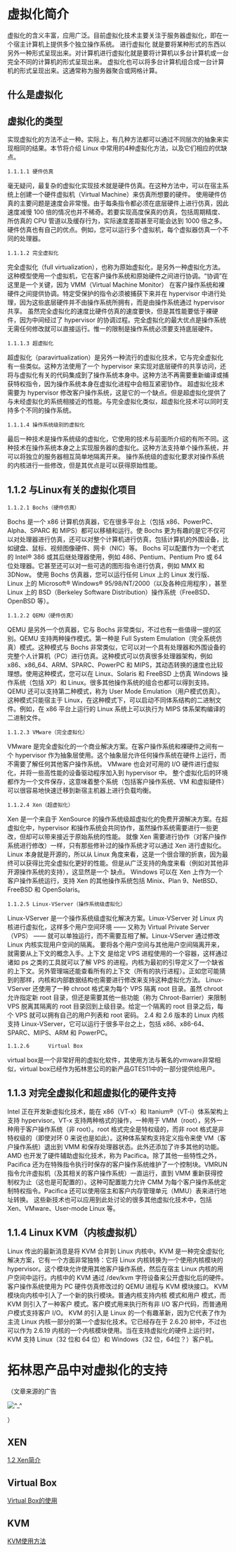 ---
---

# 虚拟化简介

虚拟化的含义丰富，应用广泛。目前虚拟化技术主要关注于服务器虚拟化，即在一个宿主计算机上提供多个独立操作系统。 进行虚拟化 就是要将某种形式的东西以另外一种形式呈现出来。对计算机进行虚拟化就是要将计算机以多台计算机或一台完全不同的计算机的形式呈现出来。 虚拟化也可以将多台计算机组合成一台计算机的形式呈现出来。这通常称为服务器聚合或网格计算。 

## 什么是虚拟化

## 虚拟化的类型

实现虚拟化的方法不止一种。实际上，有几种方法都可以通过不同层次的抽象来实现相同的结果。本节将介绍 Linux 中常用的4种虚拟化方法，以及它们相应的优缺点。 

    
    
    1.1.1.1 硬件仿真

毫无疑问，最复杂的虚拟化实现技术就是硬件仿真。在这种方法中，可以在宿主系统上创建一个硬件虚拟机（Virtual Machine）来仿真所想要的硬件。 使用硬件仿真的主要问题是速度会非常慢。由于每条指令都必须在底层硬件上进行仿真，因此速度减慢 100 倍的情况也并不稀奇。若要实现高度保真的仿真，包括周期精度、所仿真的 CPU 管道以及缓存行为，实际速度差距甚至可能会达到 1000 倍之多。 硬件仿真也有自己的优点。例如，您可以运行多个虚拟机，每个虚拟器仿真一个不同的处理器。 

    
    
    1.1.1.2	完全虚拟化

完全虚拟化（full virtualization），也称为原始虚拟化，是另外一种虚拟化方法。这种模型使用一个虚拟机，它在客户操作系统和原始硬件之间进行协调。“协调”在这里是一个关键，因为 VMM（Virtual Machine Monitor） 在客户操作系统和裸硬件之间提供协调。特定受保护的指令必须被捕获下来并在 hypervisor 中进行处理，因为这些底层硬件并不由操作系统所拥有，而是由操作系统通过 hypervisor 共享。 虽然完全虚拟化的速度比硬件仿真的速度要快，但是其性能要低于裸硬件，因为中间经过了 hypervisor 的协调过程。完全虚拟化的最大优点是操作系统无需任何修改就可以直接运行。惟一的限制是操作系统必须要支持底层硬件。 

    
    
    1.1.1.3	超虚拟化

超虚拟化（paravirtualization）是另外一种流行的虚拟化技术，它与完全虚拟化有一些类似。这种方法使用了一个 hypervisor 来实现对底层硬件的共享访问，还将与虚拟化有关的代码集成到了操作系统本身中。这种方法不再需要重新编译或捕获特权指令，因为操作系统本身在虚拟化进程中会相互紧密协作。 超虚拟化技术需要为 hypervisor 修改客户操作系统，这是它的一个缺点。但是超虚拟化提供了与未经虚拟化的系统相接近的性能。与完全虚拟化类似，超虚拟化技术可以同时支持多个不同的操作系统。 

    
    
    1.1.1.4	操作系统级别的虚拟化

最后一种技术是操作系统级的虚拟化，它使用的技术与前面所介绍的有所不同。这种技术在操作系统本身之上实现服务器的虚拟化。这种方法支持单个操作系统，并可以将独立的服务器相互简单地隔离开来。 操作系统级的虚拟化要求对操作系统的内核进行一些修改，但是其优点是可以获得原始性能。 

## 1.1.2 与Linux有关的虚拟化项目

    
    
    1.1.2.1	Bochs（硬件仿真）

Bochs 是一个 x86 计算机仿真器，它在很多平台上（包括 x86、PowerPC、Alpha、SPARC 和 MIPS）都可以移植和运行。使 Bochs 更为有趣的是它不仅可以对处理器进行仿真，还可以对整个计算机进行仿真，包括计算机的外围设备，比如键盘、鼠标、视频图像硬件、网卡（NIC）等。 Bochs 可以配置作为一个老式的 Intel® 386 或其后继处理器使用，例如 486、Pentium、Pentium Pro 或 64 位处理器。它甚至还可以对一些可选的图形指令进行仿真，例如 MMX 和 3DNow。 使用 Bochs 仿真器，您可以运行任何 Linux 上的 Linux 发行版、Linux 上的 Microsoft® Windows® 95/98/NT/2000（以及各种应用程序），甚至 Linux 上的 BSD（Berkeley Software Distribution）操作系统（FreeBSD、OpenBSD 等）。 

    
    
    1.1.2.2	QEMU（硬件仿真）

QEMU 是另外一个仿真器，它与 Bochs 非常类似，不过也有一些值得一提的区别。QEMU 支持两种操作模式。第一种是 Full System Emulation（完全系统仿真）模式。这种模式与 Bochs 非常类似，它可以对一个具有处理器和外围设备的完整个人计算机（PC）进行仿真。这种模式可以仿真很多处理器架构，例如 x86、x86_64、ARM、SPARC、PowerPC 和 MIPS，其动态转换的速度也比较理想。使用这种模式，您可以在 Linux、Solaris 和 FreeBSD 上仿真 Windows 操作系统（包括 XP）和 Linux。很多其他操作系统的组合也都可以得到支持。 QEMU 还可以支持第二种模式，称为 User Mode Emulation（用户模式仿真）。这种模式只能宿主于 Linux，在这种模式下，可以启动不同体系结构的二进制文件。例如，在 x86 平台上运行的 Linux 系统上可以执行为 MIPS 体系架构编译的二进制文件。 

    
    
    1.1.2.3	VMware（完全虚拟化）

VMware 是完全虚拟化的一个商业解决方案。在客户操作系统和裸硬件之间有一个 hypervisor 作为抽象层使用。这个抽象层允许任何操作系统在硬件上运行，而不需要了解任何其他客户操作系统。 VMware 也会对可用的 I/O 硬件进行虚拟化，并将一些高性能的设备驱动程序加入到 hypervisor 中。 整个虚拟化后的环境都作为一个文件保存，这意味着整个系统（包括客户操作系统、VM 和虚拟硬件）可以很容易地快速迁移到新宿主机器上进行负载均衡。 

    
    
    1.1.2.4	Xen（超虚拟化）

Xen 是一个来自于 XenSource 的操作系统级超虚拟化的免费开源解决方案。在超虚拟化中，hypervisor 和操作系统会共同协作，虽然操作系统需要进行一些更改，但却可以带来接近于原始系统的性能。 就像 Xen 需要进行协作（对客户操作系统进行修改）一样，只有那些修补过的操作系统才可以通过 Xen 进行虚拟化。Linux 本身就是开源的，所以从 Linux 角度来看，这是一个很合理的折衷，因为最终可以获得比完全虚拟化更好的性能。但是从广泛支持的角度来看（例如对其他非开源操作系统的支持），这显然是一个 缺点。 Windows 可以在 Xen 上作为一个客户操作系统运行，支持 Xen 的其他操作系统包括 Minix、Plan 9、NetBSD、FreeBSD 和 OpenSolaris。 

    
    
    1.1.2.5	Linux-VServer（操作系统级虚拟化）

Linux-VServer 是一个操作系统级虚拟化解决方案。Linux-VServer 对 Linux 内核进行虚拟化，这样多个用户空间环境 —— 又称为 Virtual Private Server（VPS） —— 就可以单独运行，而不需要互相了解。Linux-VServer 通过修改 Linux 内核实现用户空间的隔离。 要将各个用户空间与其他用户空间隔离开来，就需要从上下文的概念入手。上下文 是给定 VPS 进程使用的一个容器，这样通过诸如 ps 之类的工具就可以了解 VPS 的进程。内核为最初的引导定义了一个缺省的上下文。另外管理端还能查看所有的上下文（所有的执行进程）。正如您可能猜到的那样，内核和内部数据结构也需要进行修改来支持这种虚拟化方法。 Linux-VServer 还使用了一种 chroot 格式来为每个 VPS 隔离 root 目录。虽然 chroot 允许指定新 root 目录，但还是需要其他一些功能（称为 Chroot-Barrier）来限制 VPS 脱离其隔离的 root 目录回到上级目录。给定一个隔离的 root 目录之后，每个 VPS 就可以拥有自己的用户列表和 root 密码。 2.4 和 2.6 版本的 Linux 内核支持 Linux-VServer，它可以运行于很多平台之上，包括 x86、x86-64、SPARC、MIPS、ARM 和 PowerPC。 

    
    
    1.1.2.6      Virtual Box

virtual box是一个非常好用的虚拟化软件，其使用方法与著名的vmware非常相似，virtual box已经作为拓林思公司的新产品GTES11中的一部分提供给用户。 

## 1.1.3 对完全虚拟化和超虚拟化的硬件支持

Intel 正在开发新虚拟化技术，能在 x86（VT-x）和 Itanium®（VT-i）体系架构上支持 hypervisor。VT-x 支持两种格式的操作，一种用于 VMM（root），另外一种用于客户操作系统（非 root）。root 格式完全是特权级的，而非 root 格式是非特权级的（即使对环 0 来说也是如此）。这种体系架构支持定义指令来使 VM（客户操作系统）退出到 VMM 和保存处理器状态。此外还添加了许多其他的功能。 AMD 也开发了硬件辅助虚拟化技术，称为 Pacifica。除了其他一些特性之外，Pacifica 还为在特殊指令执行时保存的客户操作系统维护了一个控制块。VMRUN 指令允许虚拟机（及其相关的客户操作系统）一直运行，直到 VMM 重新获得控制权为止（这也是可配置的）。这种可配置能力允许 CMM 为每个客户操作系统定制特权指令。Pacifica 还可以使用宿主和客户内存管理单元（MMU）表来进行地址转换。 这些新技术也可以应用到此处讨论的很多其他虚拟化技术中，包括 Xen、VMware、User-mode Linux 等。 

## 1.1.4 Linux KVM（内核虚拟机）

Linux 传出的最新消息是将 KVM 合并到 Linux 内核中。KVM 是一种完全虚拟化解决方案，它有一个方面非常独特：它将 Linux 内核转换为一个使用内核模块的 hypervisor。这个模块允许使用其他客户操作系统，然后在宿主 Linux 内核的用户空间中运行。内核中的 KVM 通过 /dev/kvm 字符设备来公开虚拟化后的硬件。客户操作系统使用为 PC 硬件仿真修改过的 QEMU 进程与 KVM 模块接口。 KVM 模块向内核中引入了一个新的执行模块。普通内核支持内核 模式和用户 模式，而 KVM 则引入了一种客户 模式。客户模式用来执行所有非 I/O 客户代码，而普通用户模式支持客户 I/O。 KVM 的引入是 Linux 的一个有趣革新，因为它代表了作为主流 Linux 内核一部分的第一个虚拟化技术。它已经存在于 2.6.20 树中，不过也可以作为 2.6.19 内核的一个内核模块使用。当在支持虚拟化的硬件上运行时，KVM 支持 Linux（32 位和 64 位）和 Windows（32 位，64位？）客户机。 

# 拓林思产品中对虚拟化的支持

（文章来源的广告

![^_^](../lib/images/smileys/icon_fun.gif)

） 

## XEN

[1.2 Xen简介](xen%e7%ae%80%e4%bb%8b%e4%b8%8e%e4%bd%bf%e7%94%a8 "greenwarm:xen简介与使用")

## Virtual Box

[Virtual Box的使用](http://www.turbolinux.com.cn/turbo/wiki/doku.php?id=sysadmin:virtualbox "http://www.turbolinux.com.cn/turbo/wiki/doku.php?id=sysadmin:virtualbox")

## KVM

[KVM使用方法](kvm%e4%bd%bf%e7%94%a8%e6%96%b9%e6%b3%95 "greenwarm:kvm使用方法")
